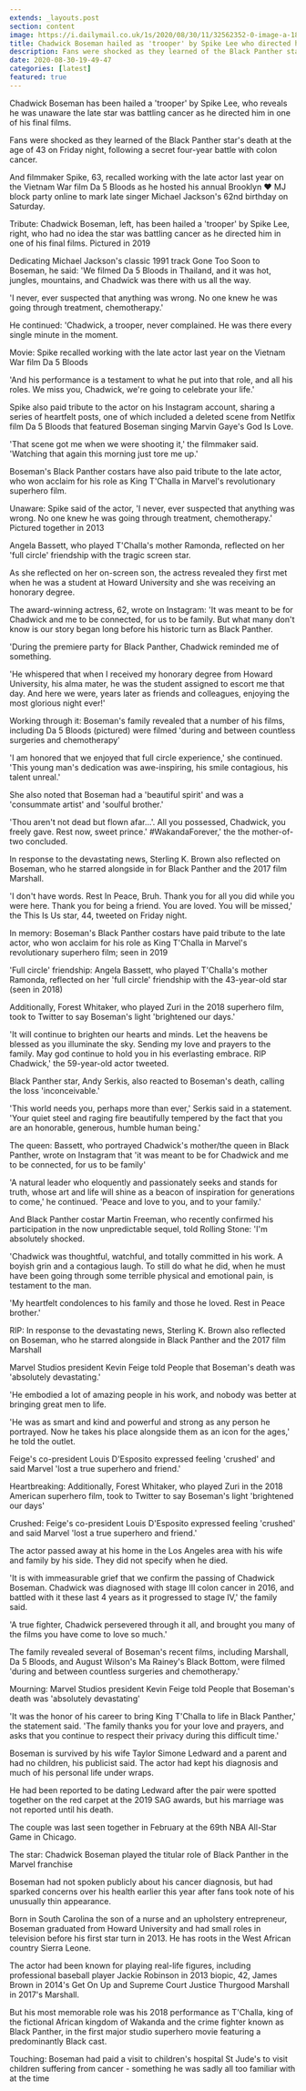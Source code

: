 ```yaml
---
extends: _layouts.post
section: content
image: https://i.dailymail.co.uk/1s/2020/08/30/11/32562352-0-image-a-182_1598783097493.jpg 
title: Chadwick Boseman hailed as 'trooper' by Spike Lee who directed him in Da 5 Bloods 
description: Fans were shocked as they learned of the Black Panther star's death at the age of 43 on Friday night, following a secret four-year battle with colon cancer. 
date: 2020-08-30-19-49-47 
categories: [latest] 
featured: true 
--- 
```

Chadwick Boseman has been hailed a 'trooper' by Spike Lee, who reveals he was unaware the late star was battling cancer as he directed him in one of his final films.

Fans were shocked as they learned of the Black Panther star's death at the age of 43 on Friday night, following a secret four-year battle with colon cancer.

And filmmaker Spike, 63, recalled working with the late actor last year on the Vietnam War film Da 5 Bloods as he hosted his annual Brooklyn ♥ MJ block party online to mark late singer Michael Jackson's 62nd birthday on Saturday.

Tribute: Chadwick Boseman, left, has been hailed a 'trooper' by Spike Lee, right, who had no idea the star was battling cancer as he directed him in one of his final films. Pictured in 2019

Dedicating Michael Jackson's classic 1991 track Gone Too Soon to Boseman, he said: 'We filmed Da 5 Bloods in Thailand, and it was hot, jungles, mountains, and Chadwick was there with us all the way.

'I never, ever suspected that anything was wrong. No one knew he was going through treatment, chemotherapy.'

He continued: 'Chadwick, a trooper, never complained. He was there every single minute in the moment.

Movie: Spike recalled working with the late actor last year on the Vietnam War film Da 5 Bloods

'And his performance is a testament to what he put into that role, and all his roles. We miss you, Chadwick, we're going to celebrate your life.'

Spike also paid tribute to the actor on his Instagram account, sharing a series of heartfelt posts, one of which included a deleted scene from Netlfix film Da 5 Bloods that featured Boseman singing Marvin Gaye's God Is Love. 

'That scene got me when we were shooting it,' the filmmaker said. 'Watching that again this morning just tore me up.'

Boseman's Black Panther costars have also paid tribute to the late actor, who won acclaim for his role as King T'Challa in Marvel's revolutionary superhero film. 

Unaware: Spike said of the actor, 'I never, ever suspected that anything was wrong. No one knew he was going through treatment, chemotherapy.' Pictured together in 2013

Angela Bassett, who played T'Challa's mother Ramonda, reflected on her 'full circle' friendship with the tragic screen star.  

As she reflected on her on-screen son, the actress revealed they first met when he was a student at Howard University and she was receiving an honorary degree.

The award-winning actress, 62, wrote on Instagram: 'It was meant to be for Chadwick and me to be connected, for us to be family. But what many don't know is our story began long before his historic turn as Black Panther.

'During the premiere party for Black Panther, Chadwick reminded me of something.

'He whispered that when I received my honorary degree from Howard University, his alma mater, he was the student assigned to escort me that day. And here we were, years later as friends and colleagues, enjoying the most glorious night ever!' 

Working through it: Boseman's family revealed that a number of his films, including Da 5 Bloods (pictured) were filmed 'during and between countless surgeries and chemotherapy'

'I am honored that we enjoyed that full circle experience,' she continued. 'This young man's dedication was awe-inspiring, his smile contagious, his talent unreal.'

She also noted that Boseman had a 'beautiful spirit' and was a 'consummate artist' and 'soulful brother.' 

'Thou aren't not dead but flown afar...'. All you possessed, Chadwick, you freely gave. Rest now, sweet prince.' #WakandaForever,' the the mother-of-two concluded.  

In response to the devastating news, Sterling K. Brown also reflected on Boseman, who he starred alongside in for Black Panther and the 2017 film Marshall.  

'I don't have words. Rest In Peace, Bruh. Thank you for all you did while you were here. Thank you for being a friend. You are loved. You will be missed,' the This Is Us star, 44, tweeted on Friday night. 

In memory: Boseman's Black Panther costars have paid tribute to the late actor, who won acclaim for his role as King T'Challa in Marvel's revolutionary superhero film; seen in 2019

'Full circle' friendship: Angela Bassett, who played T'Challa's mother Ramonda, reflected on her 'full circle' friendship with the 43-year-old star (seen in 2018)

Additionally, Forest Whitaker, who played Zuri in the 2018 superhero film, took to Twitter to say Boseman's light 'brightened our days.'

'It will continue to brighten our hearts and minds. Let the heavens be blessed as you illuminate the sky. Sending my love and prayers to the family. May god continue to hold you in his everlasting embrace. RIP Chadwick,' the 59-year-old actor tweeted.  

Black Panther star, Andy Serkis, also reacted to Boseman's death, calling the loss 'inconceivable.'

'This world needs you, perhaps more than ever,' Serkis said in a statement. 'Your quiet steel and raging fire beautifully tempered by the fact that you are an honorable, generous, humble human being.'

The queen: Bassett, who portrayed Chadwick's mother/the queen in Black Panther, wrote on Instagram that 'it was meant to be for Chadwick and me to be connected, for us to be family'

'A natural leader who eloquently and passionately seeks and stands for truth, whose art and life will shine as a beacon of inspiration for generations to come,' he continued. 'Peace and love to you, and to your family.'

And Black Panther costar Martin Freeman, who recently confirmed his participation in the now unpredictable sequel, told Rolling Stone: 'I'm absolutely shocked.

'Chadwick was thoughtful, watchful, and totally committed in his work. A boyish grin and a contagious laugh. To still do what he did, when he must have been going through some terrible physical and emotional pain, is testament to the man.

'My heartfelt condolences to his family and those he loved. Rest in Peace brother.' 

RIP: In response to the devastating news, Sterling K. Brown also reflected on Boseman, who he starred alongside in Black Panther and the 2017 film Marshall

Marvel Studios president Kevin Feige told People that Boseman's death was 'absolutely devastating.' 

'He embodied a lot of amazing people in his work, and nobody was better at bringing great men to life.

'He was as smart and kind and powerful and strong as any person he portrayed. Now he takes his place alongside them as an icon for the ages,' he told the outlet. 

Feige's co-president Louis D'Esposito expressed feeling 'crushed' and said Marvel 'lost a true superhero and friend.'  

Heartbreaking: Additionally, Forest Whitaker, who played Zuri in the 2018 American superhero film, took to Twitter to say Boseman's light 'brightened our days'

Crushed: Feige's co-president Louis D'Esposito expressed feeling 'crushed' and said Marvel 'lost a true superhero and friend.'

The actor passed away at his home in the Los Angeles area with his wife and family by his side. They did not specify when he died.

'It is with immeasurable grief that we confirm the passing of Chadwick Boseman. Chadwick was diagnosed with stage III colon cancer in 2016, and battled with it these last 4 years as it progressed to stage IV,' the family said. 

'A true fighter, Chadwick persevered through it all, and brought you many of the films you have come to love so much.' 

The family revealed several of Boseman's recent films, including Marshall, Da 5 Bloods, and August Wilson's Ma Rainey's Black Bottom, were filmed 'during and between countless surgeries and chemotherapy.'

Mourning: Marvel Studios president Kevin Feige told People that Boseman's death was 'absolutely devastating'

'It was the honor of his career to bring King T'Challa to life in Black Panther,' the statement said. 'The family thanks you for your love and prayers, and asks that you continue to respect their privacy during this difficult time.'

Boseman is survived by his wife Taylor Simone Ledward and a parent and had no children, his publicist said. The actor had kept his diagnosis and much of his personal life under wraps.

He had been reported to be dating Ledward after the pair were spotted together on the red carpet at the 2019 SAG awards, but his marriage was not reported until his death.

The couple was last seen together in February at the 69th NBA All-Star Game in Chicago.

The star: Chadwick Boseman played the titular role of Black Panther in the Marvel franchise

Boseman had not spoken publicly about his cancer diagnosis, but had sparked concerns over his health earlier this year after fans took note of his unusually thin appearance. 

Born in South Carolina the son of a nurse and an upholstery entrepreneur, Boseman graduated from Howard University and had small roles in television before his first star turn in 2013. He has roots in the West African country Sierra Leone.

The actor had been known for playing real-life figures, including professional baseball player Jackie Robinson in 2013 biopic, 42, James Brown in 2014's Get On Up and Supreme Court Justice Thurgood Marshall in 2017's Marshall.

But his most memorable role was his 2018 performance as T'Challa, king of the fictional African kingdom of Wakanda and the crime fighter known as Black Panther, in the first major studio superhero movie featuring a predominantly Black cast. 

Touching: Boseman had paid a visit to children's hospital St Jude's to visit children suffering from cancer - something he was sadly all too familiar with at the time

